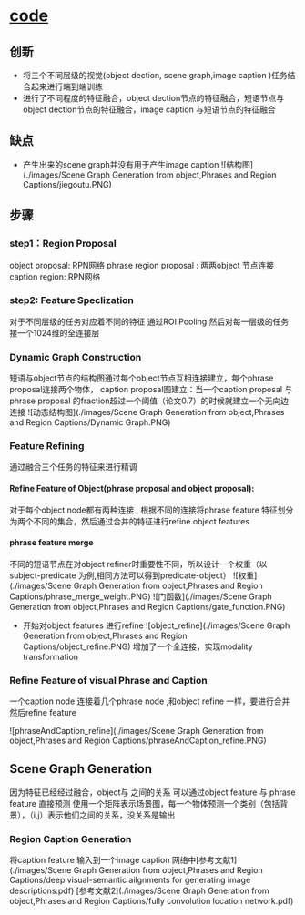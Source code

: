 # [code](https://github.com/yikang-li/MSDN)
## 创新
* 将三个不同层级的视觉(object dection, scene graph,image caption )任务结合起来进行端到端训练
* 进行了不同程度的特征融合，object dection节点的特征融合，短语节点与object dection节点的特征融合，image caption 与短语节点的特征融合
## 缺点
* 产生出来的scene graph并没有用于产生image caption
![结构图](./images/Scene Graph Generation from object,Phrases and Region Captions/jiegoutu.PNG)
## 步骤
### step1：Region Proposal
object proposal: RPN网络
phrase region proposal : 两两object 节点连接
caption region: RPN网络
### step2: Feature Speclization
对于不同层级的任务对应着不同的特征
通过ROI Pooling 然后对每一层级的任务接一个1024维的全连接层
### Dynamic Graph Construction
短语与object节点的结构图通过每个object节点互相连接建立，每个phrase proposal连接两个物体，<subject-predicate-object>
caption proposal图建立：当一个caption proposal 与 phrase proposal 的fraction超过一个阈值（论文0.7）的时候就建立一个无向边连接
![动态结构图](./images/Scene Graph Generation from object,Phrases and Region Captions/Dynamic Graph.PNG)
### Feature Refining
通过融合三个任务的特征来进行精调
#### Refine Feature of Object(phrase proposal and object proposal):
对于每个object node都有两种连接 <subject predicate>,<predicate-object>
根据不同的连接将phrase feature 特征划分为两个不同的集合，然后通过合并的特征进行refine object features
#### phrase feature merge
不同的短语节点在对object refiner时重要性不同，所以设计一个权重（以 subject-predicate 为例,相同方法可以得到predicate-object）
![权重](./images/Scene Graph Generation from object,Phrases and Region Captions/phrase_merge_weight.PNG)
![门函数](./images/Scene Graph Generation from object,Phrases and Region Captions/gate_function.PNG)

* 开始对object features 进行refine
![object_refine](./images/Scene Graph Generation from object,Phrases and Region Captions/object_refine.PNG)
增加了一个全连接，实现modality transformation
### Refine Feature of visual Phrase and Caption
一个caption node 连接着几个phrase node ,和object refine 一样，要进行合并然后refine feature

![phraseAndCaption_refine](./images/Scene Graph Generation from object,Phrases and Region Captions/phraseAndCaption_refine.PNG)
## Scene Graph Generation
因为特征已经经过融合，object与 之间的关系 可以通过object feature 与 phrase feature 直接预测
使用一个矩阵表示场景图，每一个物体预测一个类别（包括背景），（i,j）表示他们之间的关系，没关系是输出<irrelavant>
### Region Caption Generation
将caption feature 输入到一个image caption 网络中[参考文献1](./images/Scene Graph Generation from object,Phrases and Region Captions/deep visual-semantic ailgnments for generating image descriptions.pdf)
                                                [参考文献2](./images/Scene Graph Generation from object,Phrases and Region Captions/fully convolution location network.pdf)








